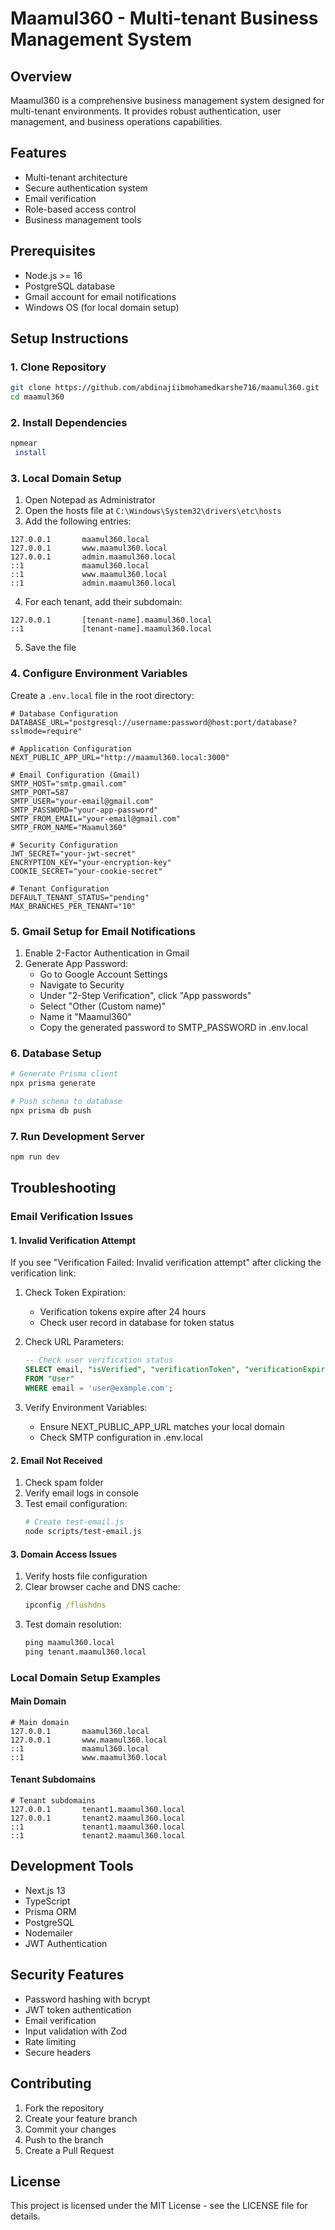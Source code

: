 # Maamul360 - Multi-tenant Business Management System

## Overview
Maamul360 is a comprehensive business management system designed for multi-tenant environments. It provides robust authentication, user management, and business operations capabilities.

## Features
- Multi-tenant architecture
- Secure authentication system
- Email verification
- Role-based access control
- Business management tools

## Prerequisites
- Node.js >= 16
- PostgreSQL database
- Gmail account for email notifications
- Windows OS (for local domain setup)

## Setup Instructions

### 1. Clone Repository
```bash
git clone https://github.com/abdinajiibmohamedkarshe716/maamul360.git
cd maamul360
```

### 2. Install Dependencies
```bash
npmear
 install
```

### 3. Local Domain Setup
1. Open Notepad as Administrator
2. Open the hosts file at `C:\Windows\System32\drivers\etc\hosts`
3. Add the following entries:
```
127.0.0.1       maamul360.local
127.0.0.1       www.maamul360.local
127.0.0.1       admin.maamul360.local
::1             maamul360.local
::1             www.maamul360.local
::1             admin.maamul360.local
```
4. For each tenant, add their subdomain:
```
127.0.0.1       [tenant-name].maamul360.local
::1             [tenant-name].maamul360.local
```
5. Save the file

### 4. Configure Environment Variables
Create a `.env.local` file in the root directory:
```env
# Database Configuration
DATABASE_URL="postgresql://username:password@host:port/database?sslmode=require"

# Application Configuration
NEXT_PUBLIC_APP_URL="http://maamul360.local:3000"

# Email Configuration (Gmail)
SMTP_HOST="smtp.gmail.com"
SMTP_PORT=587
SMTP_USER="your-email@gmail.com"
SMTP_PASSWORD="your-app-password"
SMTP_FROM_EMAIL="your-email@gmail.com"
SMTP_FROM_NAME="Maamul360"

# Security Configuration
JWT_SECRET="your-jwt-secret"
ENCRYPTION_KEY="your-encryption-key"
COOKIE_SECRET="your-cookie-secret"

# Tenant Configuration
DEFAULT_TENANT_STATUS="pending"
MAX_BRANCHES_PER_TENANT="10"
```

### 5. Gmail Setup for Email Notifications
1. Enable 2-Factor Authentication in Gmail
2. Generate App Password:
   - Go to Google Account Settings
   - Navigate to Security
   - Under "2-Step Verification", click "App passwords"
   - Select "Other (Custom name)"
   - Name it "Maamul360"
   - Copy the generated password to SMTP_PASSWORD in .env.local

### 6. Database Setup
```bash
# Generate Prisma client
npx prisma generate

# Push schema to database
npx prisma db push
```

### 7. Run Development Server
```bash
npm run dev
```

## Troubleshooting

### Email Verification Issues

#### 1. Invalid Verification Attempt
If you see "Verification Failed: Invalid verification attempt" after clicking the verification link:

1. Check Token Expiration:
   - Verification tokens expire after 24 hours
   - Check user record in database for token status

2. Check URL Parameters:
   ```sql
   -- Check user verification status
   SELECT email, "isVerified", "verificationToken", "verificationExpires" 
   FROM "User" 
   WHERE email = 'user@example.com';
   ```

3. Verify Environment Variables:
   - Ensure NEXT_PUBLIC_APP_URL matches your local domain
   - Check SMTP configuration in .env.local

#### 2. Email Not Received
1. Check spam folder
2. Verify email logs in console
3. Test email configuration:
   ```bash
   # Create test-email.js
   node scripts/test-email.js
   ```

#### 3. Domain Access Issues
1. Verify hosts file configuration
2. Clear browser cache and DNS cache:
   ```cmd
   ipconfig /flushdns
   ```
3. Test domain resolution:
   ```cmd
   ping maamul360.local
   ping tenant.maamul360.local
   ```

### Local Domain Setup Examples

#### Main Domain
```
# Main domain
127.0.0.1       maamul360.local
127.0.0.1       www.maamul360.local
::1             maamul360.local
::1             www.maamul360.local
```

#### Tenant Subdomains
```
# Tenant subdomains
127.0.0.1       tenant1.maamul360.local
127.0.0.1       tenant2.maamul360.local
::1             tenant1.maamul360.local
::1             tenant2.maamul360.local
```

## Development Tools
- Next.js 13
- TypeScript
- Prisma ORM
- PostgreSQL
- Nodemailer
- JWT Authentication

## Security Features
- Password hashing with bcrypt
- JWT token authentication
- Email verification
- Input validation with Zod
- Rate limiting
- Secure headers

## Contributing
1. Fork the repository
2. Create your feature branch
3. Commit your changes
4. Push to the branch
5. Create a Pull Request

## License
This project is licensed under the MIT License - see the LICENSE file for details.